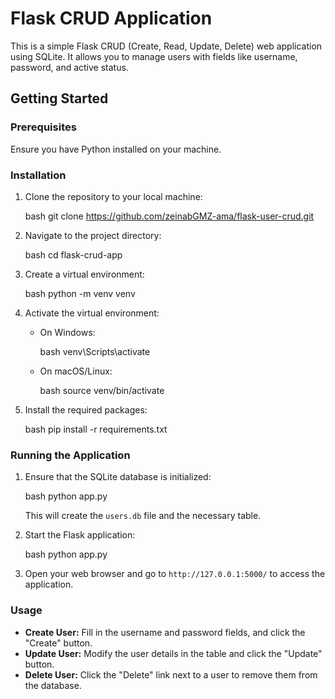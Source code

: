 # Flask CRUD Application

This is a simple Flask CRUD (Create, Read, Update, Delete) web application using SQLite. It allows you to manage users with fields like username, password, and active status.

## Getting Started

### Prerequisites

Ensure you have Python installed on your machine.

### Installation

1. Clone the repository to your local machine:

   bash
   git clone https://github.com/zeinabGMZ-ama/flask-user-crud.git
   


2. Navigate to the project directory:

   bash
   cd flask-crud-app
   

3. Create a virtual environment:

   bash
   python -m venv venv
   

4. Activate the virtual environment:

   - On Windows:

     bash
     venv\Scripts\activate
     

   - On macOS/Linux:

     bash
     source venv/bin/activate
     

5. Install the required packages:

   bash
   pip install -r requirements.txt
   

### Running the Application

1. Ensure that the SQLite database is initialized:

   bash
   python app.py
   

   This will create the `users.db` file and the necessary table.

2. Start the Flask application:

   bash
   python app.py
   

3. Open your web browser and go to `http://127.0.0.1:5000/` to access the application.

### Usage

- **Create User:** Fill in the username and password fields, and click the "Create" button.
- **Update User:** Modify the user details in the table and click the "Update" button.
- **Delete User:** Click the "Delete" link next to a user to remove them from the database.
